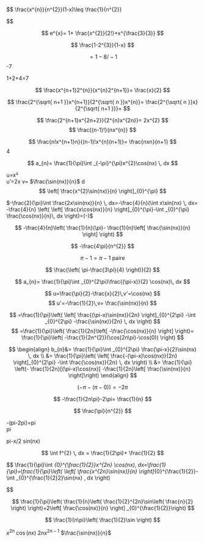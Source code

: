 $$
\frac{x^{n}}{n^{2}}(1-x)\leq \frac{1}{n^{2}}

$$

$$
e^{x}= 1+ \frac{x^{2}}{2!}+x^{\frac{3}{3}}
$$

$$
\frac{1-2^{3}}{1-x}
$$

$$
= 1-8  / -1
$$
-7


1+2+4=7 


$$
\frac{x^{n+1}2^{n}}{x^{n}2^{n+1}}= \frac{x}{2}
$$

$$
\frac{2^{\sqrt{ n+1 }}x^{n+1}}{2^{\sqrt{ n }}x^{n}}= \frac{2^{\sqrt{ n }}x}{2^{\sqrt{ n+1 }}}=  
$$



$$
\frac{2^{n+1}x^{2n+2}}{2^{n}x^{2n}}= 2x^{2}
$$
$$
\frac{(n-1)!}{nx^{n}}
$$

$$
\frac{n!x^{n+1}n}{(n-1)!x^{n}(n+1)}= \frac{nxn}{n+1}
$$
4



$$
a_{n}= \frac{1}{\pi}\int _{-\pi}^{\pi}x^{2}\cos(nx) \, dx 
$$

u=x²             
u’=2x       v= $\frac{\sin(nx)}{n}$
d$$
\left[ \frac{x^{2}\sin(nx)}{n} \right]_{0}^{\pi}
$$

$-\frac{2}{\pi}\int \frac{2x\sin(nx)}{n} \, dx=-\frac{4}{n}(\int x\sin(nx) \, dx= -\frac{4}{n} \left( \left[ \frac{x\cos(nx)}{n} \right]_{0}^{\pi}-\int _{0}^{\pi} \frac{\cos(nx)}{n}\, dx \right)=(-)$


$$
-\frac{4}{n}\left( \frac{1}{n}(\pi)- \frac{1}{n}\left[ \frac{\sin(nx)}{n} \right] \right)
$$


$$
-\frac{4\pi}{n^{2}}
$$


$$
\pi-1=\pi-1 \text{ paire}
$$


$$
\frac{\left( \pi-\frac{3\pi}{4} \right)}{2}
$$

$$
a_{n}= \frac{1}{\pi}\int _{0}^{2\pi}\frac{(\pi-x)}{2} \cos(nx)\, dx 
$$


$$
u=\frac{\pi}{2}-\frac{x}{2}\,v'=\cos(nx)
$$
$$
u'=-\frac{1}{2}\,v= \frac{\sin(nx)}{n}
$$

$$
=\frac{1}{\pi}\left( \left[ \frac{(\pi-x)\sin(nx)}{2n} \right]_{0}^{2\pi} -\int _{0}^{2\pi} -\frac{\sin(nx)}{2n} \, dx \right)
$$
$$
=\frac{1}{\pi}\left( \frac{1}{2n}\left[ -\frac{\cos(nx)}{n} \right] \right)= \frac{1}{\pi}\left( -\frac{1}{2n^{2}}(\cos(2n\pi)-\cos(0)) \right)
$$



$$
\begin{align}
b_{n}&= \frac{1}{\pi}\int _{0}^{2\pi} \frac{\pi-x}{2}\sin(nx) \, dx \\
&= \frac{1}{\pi}\left( \left[ \frac{-(\pi-x)\cos(nx)}{2n} \right]_{0}^{2\pi} -\int \frac{\cos(nx)}{2n} \, dx  \right) \\
&= \frac{1}{\pi} \left(- \frac{1}{2n}[(\pi-x)\cos(nx)] -\frac{1}{2n}\left[ \frac{\sin(nx)}{n} \right]\right)
\end{align}
$$


$$
(-\pi-(\pi-0))=-2\pi
$$

$$
-\frac{1}{2n\pi}-2\pi= \frac{1}{n}
$$

$$
\frac{\pi}{n^{2}}
$$

-(pi-2pi)=pi  
pi

pi-x/2     sin(nx)


$$
\int f^{2} \, dx = \frac{1}{2\pi}+ \frac{1}{2}
$$


$$
\frac{1}{\pi}\int _{0}^{\frac{1}{2}}x^{2n} \cos(nx)\, dx=\frac{1}{\pi}=\frac{1}{\pi}\left( \left[ \frac{x^{2n}\sin(nx)}{n} \right]_{0}^{\frac{1}{2}}-\int _{0}^{\frac{1}{2}2}\sin(nx) \, dx  \right)

$$

$$
\frac{1}{\pi}\left(  \frac{1}{n}\left( \frac{1}{2}^{2n}\sin\left( \frac{n}{2} \right) \right)+2\left[ \frac{\cos(nx)}{n} \right] _{0}^{\frac{1}{2}}\right)
$$

$$
\frac{1}{n\pi}\left( \frac{1}{2}\sin \right)
$$

$x^{2n}$                     $\cos(nx)$
$2nx^{2n-1}$     $\frac{\sin(nx)}{n}$